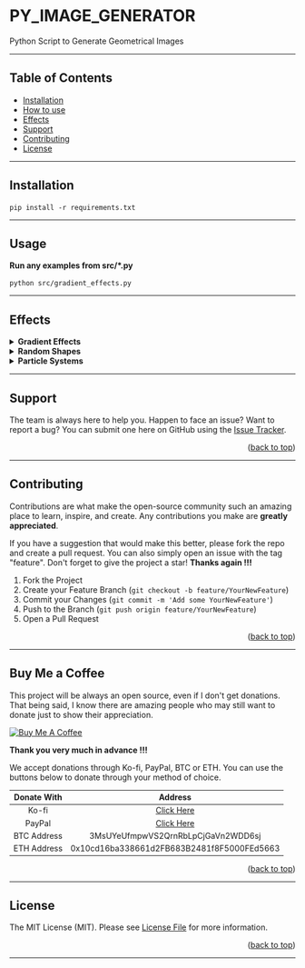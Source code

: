 # PY_IMAGE_GENERATOR

Python Script to Generate Geometrical Images

---

## Table of Contents

- [Installation](#installation)
- [How to use](#usage)
- [Effects](#effects)
- [Support](#support)
- [Contributing](#contributing)
- [License](#license)
---

## Installation
```
pip install -r requirements.txt 
```
---

## Usage
<b>Run any examples from src/*.py</b>
```
python src/gradient_effects.py
```
---

## Effects
<details>
<summary><b> Gradient Effects </b></summary>
Instead of using a solid color for each circle, you can create gradient effects by generating random colors within a certain range and smoothly transitioning the colors from one circle to another.

    python src/gradient_effects.py

Examples:
<p align="center">
<img width=30% src="https://github.com/SergiuPogor/PY_IMAGE_GENERATOR/raw/73aecda0be76554cd85eea3a2dc66fddee817942/data/input/images/gradient_effects/2023-05-20_13-14-16.png" alt="">
<img width=30% src="https://github.com/SergiuPogor/PY_IMAGE_GENERATOR/raw/73aecda0be76554cd85eea3a2dc66fddee817942/data/input/images/gradient_effects/2023-05-20_13-14-22.png" alt="">
<img width=30% src="https://github.com/SergiuPogor/PY_IMAGE_GENERATOR/raw/73aecda0be76554cd85eea3a2dc66fddee817942/data/input/images/gradient_effects/2023-05-20_13-14-24.png" alt="">
</p>

</details>

<details>
<summary><b> Random Shapes </b></summary>
Instead of circles, you can experiment with drawing random shapes such as squares, triangles, or polygons at different positions and sizes. You can also combine multiple shapes to create more complex patterns.

    python src/random_shapes.py

Examples:
<p align="center">
<img width=30% src="https://github.com/SergiuPogor/PY_IMAGE_GENERATOR/raw/505cfbdd3c098f2c609e96a10cdb1fef45fe3d1f/data/input/images/random_shapes/2023-05-20_14-03-56.png" alt="">
<img width=30% src="https://github.com/SergiuPogor/PY_IMAGE_GENERATOR/raw/505cfbdd3c098f2c609e96a10cdb1fef45fe3d1f/data/input/images/random_shapes/2023-05-20_14-04-05.png" alt="">
<img width=30% src="https://github.com/SergiuPogor/PY_IMAGE_GENERATOR/raw/505cfbdd3c098f2c609e96a10cdb1fef45fe3d1f/data/input/images/random_shapes/2023-05-20_14-04-17.png" alt="">
</p>

</details>

<details>
<summary><b> Particle Systems </b></summary>
Simulate particle systems by generating multiple small shapes (e.g., dots) with random positions and velocities. You can add gravity or other forces to create interesting movement patterns.

    python src/particle_systems.py

Examples:
<p align="center">
<img width=30% src="https://github.com/SergiuPogor/PY_IMAGE_GENERATOR/raw/8497ab6c616796e5551f6d6b43a6caf38258f2a3/data/input/images/particle_systems/2023-05-20_14-39-34.png" alt="">
<img width=30% src="https://github.com/SergiuPogor/PY_IMAGE_GENERATOR/raw/8497ab6c616796e5551f6d6b43a6caf38258f2a3/data/input/images/particle_systems/2023-05-20_14-40-18.png" alt="">
<img width=30% src="https://github.com/SergiuPogor/PY_IMAGE_GENERATOR/raw/8497ab6c616796e5551f6d6b43a6caf38258f2a3/data/input/images/particle_systems/2023-05-20_14-40-21.png" alt="">
</p>

</details>

---

## Support

The team is always here to help you.
Happen to face an issue? Want to report a bug?
You can submit one here on GitHub using the [Issue Tracker](https://github.com/SergiuPogor/PY_IMAGE_GENERATOR/issues/new).

<p align="right">(<a href="#top">back to top</a>)</p>

---

## Contributing

Contributions are what make the open-source community such an amazing place to learn, inspire, and create.
Any contributions you make are **greatly appreciated**.

If you have a suggestion that would make this better, please fork the repo and create a pull request.
You can also simply open an issue with the tag "feature".
Don't forget to give the project a star!
**Thanks again !!!**

1. Fork the Project
2. Create your Feature Branch (`git checkout -b feature/YourNewFeature`)
3. Commit your Changes (`git commit -m 'Add some YourNewFeature'`)
4. Push to the Branch (`git push origin feature/YourNewFeature`)
5. Open a Pull Request

<p align="right">(<a href="#top">back to top</a>)</p>

---

## Buy Me a Coffee

This project will be always an open source, even if I don't get donations.
That being said, I know there are amazing people who may still want to donate just to show their appreciation.


<a href="https://www.buymeacoffee.com/SergiuPogor" target="_blank">
<img src="https://cdn.buymeacoffee.com/buttons/arial-orange.png" alt="Buy Me A Coffee" style="height: 51px !important;width: 217px !important;" ></a>


**Thank you very much in advance !!!**


We accept donations through Ko-fi, PayPal, BTC or ETH.
You can use the buttons below to donate through your method of choice.

|   Donate With   |                      Address                       |
|:---------------:|:--------------------------------------------------:|
|      Ko-fi      |       [Click Here](https://ko-fi.com/256cub)       |
|     PayPal      | [Click Here](https://paypal.me/256cub) |
|   BTC Address   |         3MsUYeUfmpwVS2QrnRbLpCjGaVn2WDD6sj         |
|   ETH Address   |     0x10cd16ba338661d2FB683B2481f8F5000FEd5663     |

<p align="right">(<a href="#top">back to top</a>)</p>

---

## License

The MIT License (MIT). Please see [License File](LICENSE) for more information.

<p align="right">(<a href="#top">back to top</a>)</p>

---

